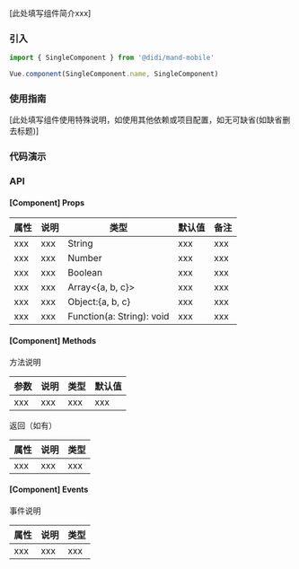 [此处填写组件简介xxx]

### 引入

```javascript
import { SingleComponent } from '@didi/mand-mobile'

Vue.component(SingleComponent.name, SingleComponent)
```

### 使用指南

[此处填写组件使用特殊说明，如使用其他依赖或项目配置，如无可缺省(如缺省删去标题)]

### 代码演示
<!-- DEMO -->

### API

#### [Component] Props
|属性 | 说明 | 类型 | 默认值 | 备注 |
|----|-----|------|------|------|
|xxx|xxx|String|xxx|xxx|
|xxx|xxx|Number|xxx|xxx|
|xxx|xxx|Boolean|xxx|xxx|
|xxx|xxx|Array<{a, b, c}>|xxx|xxx|
|xxx|xxx|Object:{a, b, c}|xxx|xxx|
|xxx|xxx|Function(a: String): void|xxx|xxx|

#### [Component] Methods
方法说明    

|参数 | 说明 | 类型 | 默认值 |
|----|-----|------|------|
|xxx|xxx|xxx|xxx|

返回（如有）

|属性 | 说明 | 类型 |
|----|-----|------|
|xxx|xxx|xxx|

#### [Component] Events
事件说明

|属性 | 说明 | 类型 |
|----|-----|------|
|xxx|xxx|xxx|